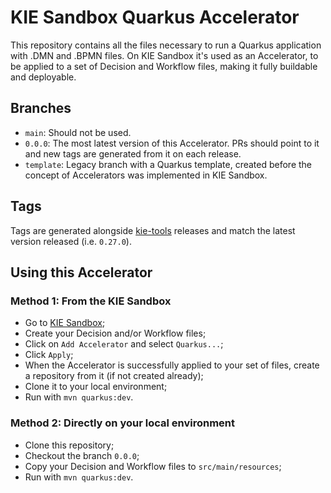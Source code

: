 # KIE Sandbox Quarkus Accelerator

This repository contains all the files necessary to run a Quarkus application with .DMN and .BPMN files.
On KIE Sandbox it's used as an Accelerator, to be applied to a set of Decision and Workflow files, making it fully buildable and deployable.

## Branches
- `main`: Should not be used.
- `0.0.0`: The most latest version of this Accelerator. PRs should point to it and new tags are generated from it on each release.
- `template`: Legacy branch with a Quarkus template, created before the concept of Accelerators was implemented in KIE Sandbox.

## Tags
Tags are generated alongside [kie-tools](https://github.com/kiegroup/kie-tools/) releases and match the latest version released (i.e. `0.27.0`).

## Using this Accelerator
### Method 1: From the KIE Sandbox
  - Go to [KIE Sandbox](https://sandbox.kie.org);
  - Create your Decision and/or Workflow files;
  - Click on `Add Accelerator` and select `Quarkus...`;
  - Click `Apply`;
  - When the Accelerator is successfully applied to your set of files, create a repository from it (if not created already);
  - Clone it to your local environment;
  - Run with `mvn quarkus:dev`.

### Method 2: Directly on your local environment
  - Clone this repository;
  - Checkout the branch `0.0.0`;
  - Copy your Decision and Workflow files to `src/main/resources`;
  - Run with `mvn quarkus:dev`.
